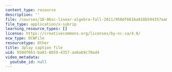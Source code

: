 ```yaml
---
content_type: resource
description: ''
file: /courses/18-06sc-linear-algebra-fall-2011/950df661ba818b594357aa6ab9c70ad4_vF7eyJ2g3kU.srt
file_type: application/x-subrip
learning_resource_types: []
license: https://creativecommons.org/licenses/by-nc-sa/4.0/
ocw_type: OCWFile
resourcetype: Other
title: 3play caption file
uid: 950df661-ba81-8b59-4357-aa6ab9c70ad4
video_metadata:
  youtube_id: null
---
```

